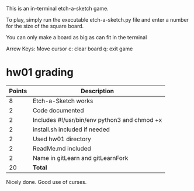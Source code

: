 This is an in-terminal etch-a-sketch game.

To play, simply run the executable etch-a-sketch.py file and enter a number for the size of the square board.

You can only make a board as big as can fit in the terminal

Arrow Keys: Move cursor
c: clear board
q: exit game

# hw01 grading

| Points      | Description |
| ----------- | ----------- |
|  8 | Etch-a-Sketch works
|  2 | Code documented
|  2 | Includes #!/usr/bin/env python3 and chmod +x
|  2 | install.sh included if needed
|  2 | Used hw01 directory
|  2 | ReadMe.md included
|  2 | Name in gitLearn and gitLearnFork
| 20 | **Total**

Nicely done.  Good use of curses.